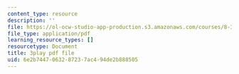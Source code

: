 ```yaml
---
content_type: resource
description: ''
file: https://ol-ocw-studio-app-production.s3.amazonaws.com/courses/8-333-statistical-mechanics-i-statistical-mechanics-of-particles-fall-2013/6e2b7447063287237ac494de2b888505_QmV7FOXijMo.pdf
file_type: application/pdf
learning_resource_types: []
resourcetype: Document
title: 3play pdf file
uid: 6e2b7447-0632-8723-7ac4-94de2b888505
---
```

